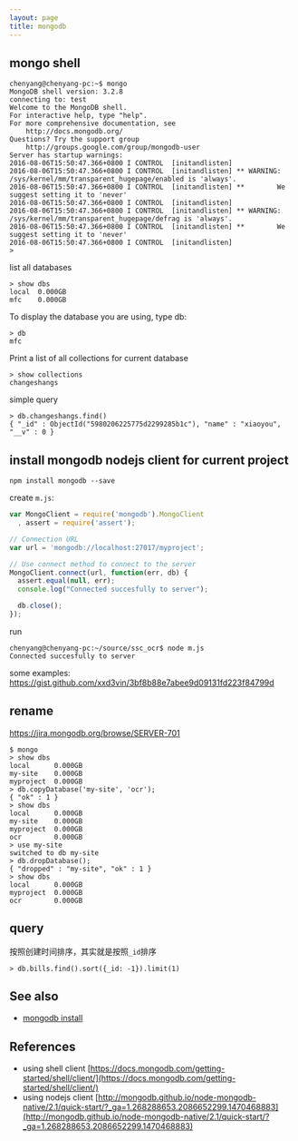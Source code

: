 ```yaml
---
layout: page
title: mongodb
---
```


## mongo shell

```
chenyang@chenyang-pc:~$ mongo
MongoDB shell version: 3.2.8
connecting to: test
Welcome to the MongoDB shell.
For interactive help, type "help".
For more comprehensive documentation, see
	http://docs.mongodb.org/
Questions? Try the support group
	http://groups.google.com/group/mongodb-user
Server has startup warnings: 
2016-08-06T15:50:47.366+0800 I CONTROL  [initandlisten] 
2016-08-06T15:50:47.366+0800 I CONTROL  [initandlisten] ** WARNING: /sys/kernel/mm/transparent_hugepage/enabled is 'always'.
2016-08-06T15:50:47.366+0800 I CONTROL  [initandlisten] **        We suggest setting it to 'never'
2016-08-06T15:50:47.366+0800 I CONTROL  [initandlisten] 
2016-08-06T15:50:47.366+0800 I CONTROL  [initandlisten] ** WARNING: /sys/kernel/mm/transparent_hugepage/defrag is 'always'.
2016-08-06T15:50:47.366+0800 I CONTROL  [initandlisten] **        We suggest setting it to 'never'
2016-08-06T15:50:47.366+0800 I CONTROL  [initandlisten] 
> 
```

list all databases

```
> show dbs
local  0.000GB
mfc    0.000GB
```

To display the database you are using, type db:

```
> db
mfc
```

Print a list of all collections for current database

```
> show collections
changeshangs
```

simple query

```
> db.changeshangs.find()
{ "_id" : ObjectId("5980206225775d2299285b1c"), "name" : "xiaoyou", "__v" : 0 }
```

## install mongodb nodejs client for current project

```
npm install mongodb --save
```

create `m.js`:

```js
var MongoClient = require('mongodb').MongoClient
  , assert = require('assert');

// Connection URL
var url = 'mongodb://localhost:27017/myproject';

// Use connect method to connect to the server
MongoClient.connect(url, function(err, db) {
  assert.equal(null, err);
  console.log("Connected succesfully to server");

  db.close();
});
```

run

```
chenyang@chenyang-pc:~/source/ssc_ocr$ node m.js
Connected succesfully to server
```

some examples: https://gist.github.com/xxd3vin/3bf8b88e7abee9d09131fd223f84799d

## rename

https://jira.mongodb.org/browse/SERVER-701

```
$ mongo
> show dbs
local      0.000GB
my-site    0.000GB
myproject  0.000GB
> db.copyDatabase('my-site', 'ocr');
{ "ok" : 1 }
> show dbs
local      0.000GB
my-site    0.000GB
myproject  0.000GB
ocr        0.000GB
> use my-site
switched to db my-site
> db.dropDatabase();
{ "dropped" : "my-site", "ok" : 1 }
> show dbs
local      0.000GB
myproject  0.000GB
ocr        0.000GB
```

## query

按照创建时间排序，其实就是按照`_id`排序

```
> db.bills.find().sort({_id: -1}).limit(1)
```

## See also

- [mongodb install](/mongodb-install.html)

## References

- using shell client [https://docs.mongodb.com/getting-started/shell/client/](https://docs.mongodb.com/getting-started/shell/client/)
- using nodejs client [http://mongodb.github.io/node-mongodb-native/2.1/quick-start/?_ga=1.268288653.2086652299.1470468883](http://mongodb.github.io/node-mongodb-native/2.1/quick-start/?_ga=1.268288653.2086652299.1470468883)